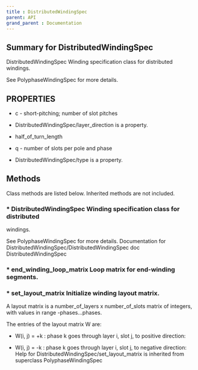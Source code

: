 ```yaml
---
title : DistributedWindingSpec
parent: API
grand_parent : Documentation
---
```

## Summary for DistributedWindingSpec
DistributedWindingSpec Winding specification class for distributed
windings.

See PolyphaseWindingSpec for more details.
## PROPERTIES
* c - short-pitching; number of slot pitches

* DistributedWindingSpec/layer_direction is a property.

* half_of_turn_length

* q - number of slots per pole and phase

* DistributedWindingSpec/type is a property.

## Methods
Class methods are listed below. Inherited methods are not included.
### * DistributedWindingSpec Winding specification class for distributed
windings.

See PolyphaseWindingSpec for more details.
Documentation for DistributedWindingSpec/DistributedWindingSpec
doc DistributedWindingSpec

### * end_winding_loop_matrix Loop matrix for end-winding segments.

### * set_layout_matrix Initialize winding layout matrix.

A layout matrix is a number_of_layers x number_of_slots matrix of
integers, with values in range -phases...phases.

The entries of the layout matrix W are:

*  W(i, j) = +k : phase k goes through layer i, slot j, to
positive direction:

* W(i, j) = -k : phase k goes through layer i, slot j, to
negative direction:
Help for DistributedWindingSpec/set_layout_matrix is inherited from superclass PolyphaseWindingSpec

